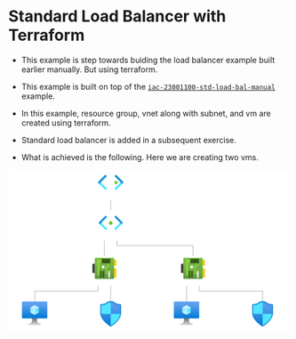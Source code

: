 # Standard Load Balancer with Terraform

- This example is step towards buiding the load balancer example built earlier manually. But using terraform.

- This example is built on top of the [`iac-23001100-std-load-bal-manual`](https://github.com/AvtsVivek/AzureWithTerraformAdvanced/tree/main/iac/23001000-std-load-bal-manual) example.

- In this example, resource group, vnet along with subnet, and vm are created using terraform.

- Standard load balancer is added in a subsequent exercise.

- What is achieved is the following. Here we are creating two vms.

![Vnet topology to be created](./topology.svg)
